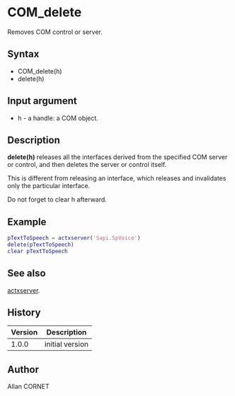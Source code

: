 

# COM_delete

Removes COM control or server.

## Syntax

- COM_delete(h)
- delete(h)

## Input argument

 - h - a handle: a COM object.

## Description


  <p><b>delete(h)</b> releases all the interfaces derived from the specified COM server or control, and then deletes the server or control itself.</p>
  <p> This is different from releasing an interface, which releases and invalidates only the particular interface.</p>
  <p>Do not forget to clear h afterward.</p>


## Example

```matlab
pTextToSpeech = actxserver('Sapi.SpVoice')
delete(pTextToSpeech)
clear pTextToSpeech
```

## See also

[actxserver](actxserver.md).
## History

|Version|Description|
|------|------|
|1.0.0|initial version|


## Author

Allan CORNET



